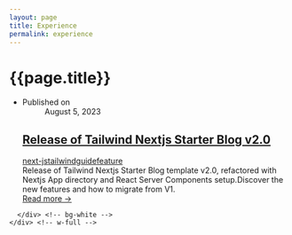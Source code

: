 ```yaml
---
layout: page
title: Experience
permalink: experience
---
```


<div class="container w-full md:max-w-4xl mx-auto">
  <div class="flex flex-wrap text-sm">
    <div class="w-full">
      <div class="bg-white border shadow-md p-3 md:py-5 md:px-10 h-full ">
      <h1 class="uppercase text-center font-semibold text-gray-500 text-lg">{{page.title}}</h1>

<ul class="divide-y divide-gray-200 dark:divide-gray-700"><li class="py-12"><article><div class="space-y-2 xl:grid xl:grid-cols-4 xl:items-baseline xl:space-y-0"><dl><dt class="sr-only">Published on</dt><dd class="text-base font-medium leading-6 text-gray-500 dark:text-gray-400"><time datetime="2023-08-05T00:00:00.000Z">August 5, 2023</time></dd></dl><div class="space-y-5 xl:col-span-3"><div class="space-y-6"><div><h2 class="text-2xl font-bold leading-8 tracking-tight"><a class="text-gray-900 dark:text-gray-100" href="/blog/release-of-tailwind-nextjs-starter-blog-v2.0">Release of Tailwind Nextjs Starter Blog v2.0</a></h2><div class="flex flex-wrap"><a class="mr-3 text-sm font-medium uppercase text-primary-500 hover:text-primary-600 dark:hover:text-primary-400" href="/tags/next-js">next-js</a><a class="mr-3 text-sm font-medium uppercase text-primary-500 hover:text-primary-600 dark:hover:text-primary-400" href="/tags/tailwind">tailwind</a><a class="mr-3 text-sm font-medium uppercase text-primary-500 hover:text-primary-600 dark:hover:text-primary-400" href="/tags/guide">guide</a><a class="mr-3 text-sm font-medium uppercase text-primary-500 hover:text-primary-600 dark:hover:text-primary-400" href="/tags/feature">feature</a></div></div><div class="prose max-w-none text-gray-500 dark:text-gray-400">Release of Tailwind Nextjs Starter Blog template v2.0, refactored with Nextjs App directory and React Server Components setup.Discover the new features and how to migrate from V1.</div></div><div class="text-base font-medium leading-6"><a class="text-primary-500 hover:text-primary-600 dark:hover:text-primary-400" aria-label="Read &quot;Release of Tailwind Nextjs Starter Blog v2.0&quot;" href="/blog/release-of-tailwind-nextjs-starter-blog-v2.0">Read more →</a></div></div></div></article></li></ul>




      </div> <!-- bg-white -->
    </div> <!-- w-full -->
  </div> <!-- flex -->
</div> <!-- container -->
